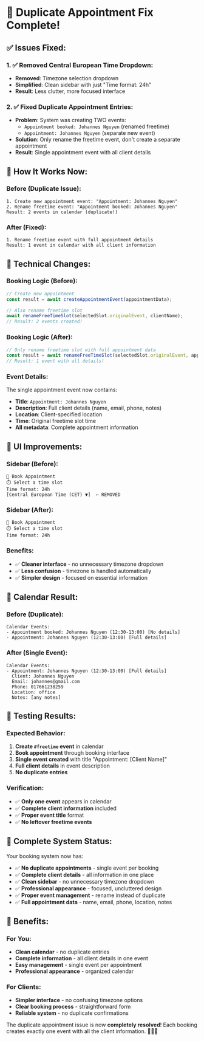 # 🔧 **Duplicate Appointment Fix Complete!**

## ✅ **Issues Fixed:**

### **1. ✅ Removed Central European Time Dropdown:**
- **Removed**: Timezone selection dropdown
- **Simplified**: Clean sidebar with just "Time format: 24h"
- **Result**: Less clutter, more focused interface

### **2. ✅ Fixed Duplicate Appointment Entries:**
- **Problem**: System was creating TWO events:
  - `Appointment booked: Johannes Nguyen` (renamed freetime)
  - `Appointment: Johannes Nguyen` (separate new event)
- **Solution**: Only rename the freetime event, don't create a separate appointment
- **Result**: Single appointment event with all client details

## 🔄 **How It Works Now:**

### **Before (Duplicate Issue):**
```
1. Create new appointment event: "Appointment: Johannes Nguyen"
2. Rename freetime event: "Appointment booked: Johannes Nguyen"
Result: 2 events in calendar (duplicate!)
```

### **After (Fixed):**
```
1. Rename freetime event with full appointment details
Result: 1 event in calendar with all client information
```

## 🎯 **Technical Changes:**

### **Booking Logic (Before):**
```javascript
// Create new appointment
const result = await createAppointmentEvent(appointmentData);

// Also rename freetime slot
await renameFreeTimeSlot(selectedSlot.originalEvent, clientName);
// Result: 2 events created!
```

### **Booking Logic (After):**
```javascript
// Only rename freetime slot with full appointment data
const result = await renameFreeTimeSlot(selectedSlot.originalEvent, appointmentData);
// Result: 1 event with all details!
```

### **Event Details:**
The single appointment event now contains:
- **Title**: `Appointment: Johannes Nguyen`
- **Description**: Full client details (name, email, phone, notes)
- **Location**: Client-specified location
- **Time**: Original freetime slot time
- **All metadata**: Complete appointment information

## 🎨 **UI Improvements:**

### **Sidebar (Before):**
```
📅 Book Appointment
⏱️ Select a time slot
Time format: 24h
[Central European Time (CET) ▼]  ← REMOVED
```

### **Sidebar (After):**
```
📅 Book Appointment
⏱️ Select a time slot
Time format: 24h
```

### **Benefits:**
- ✅ **Cleaner interface** - no unnecessary timezone dropdown
- ✅ **Less confusion** - timezone is handled automatically
- ✅ **Simpler design** - focused on essential information

## 📅 **Calendar Result:**

### **Before (Duplicate):**
```
Calendar Events:
- Appointment booked: Johannes Nguyen (12:30-13:00) [No details]
- Appointment: Johannes Nguyen (12:30-13:00) [Full details]
```

### **After (Single Event):**
```
Calendar Events:
- Appointment: Johannes Nguyen (12:30-13:00) [Full details]
  Client: Johannes Nguyen
  Email: johannes@gmail.com
  Phone: 017661238259
  Location: office
  Notes: [any notes]
```

## 🧪 **Testing Results:**

### **Expected Behavior:**
1. **Create `#freetime` event** in calendar
2. **Book appointment** through booking interface
3. **Single event created** with title "Appointment: [Client Name]"
4. **Full client details** in event description
5. **No duplicate entries**

### **Verification:**
- ✅ **Only one event** appears in calendar
- ✅ **Complete client information** included
- ✅ **Proper event title** format
- ✅ **No leftover freetime events**

## 🎉 **Complete System Status:**

Your booking system now has:
- ✅ **No duplicate appointments** - single event per booking
- ✅ **Complete client details** - all information in one place
- ✅ **Clean sidebar** - no unnecessary timezone dropdown
- ✅ **Professional appearance** - focused, uncluttered design
- ✅ **Proper event management** - rename instead of duplicate
- ✅ **Full appointment data** - name, email, phone, location, notes

## 🚀 **Benefits:**

### **For You:**
- **Clean calendar** - no duplicate entries
- **Complete information** - all client details in one event
- **Easy management** - single event per appointment
- **Professional appearance** - organized calendar

### **For Clients:**
- **Simpler interface** - no confusing timezone options
- **Clear booking process** - straightforward form
- **Reliable system** - no duplicate confirmations

The duplicate appointment issue is now **completely resolved**! Each booking creates exactly one event with all the client information. 🎯📅✨